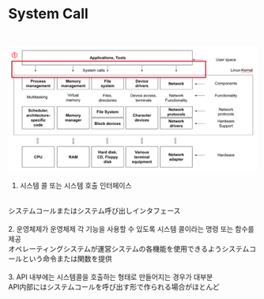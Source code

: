# System Call

<br>

![SystemCallPart](image/system_call.png)


 1. 시스템 콜 또는 시스템 호출 인터페이스
 <br>
 システムコールまたはシステム呼び出しインタフェース
 <br><br>
 2. 운영체제가 운영체제 각 기능을 사용할 수 있도록 시스템 콜이라는 명령 또는 함수를 제공
 <br>
 オペレーティングシステムが運営システムの各機能を使用できるようシステムコールという命令または関数を提供
 <br><br>
 3. API 내부에는 시스템콜을 호출하는 형태로 만들어지는 경우가 대부분
 <br>
 API内部にはシステムコールを呼び出す形で作られる場合がほとんど